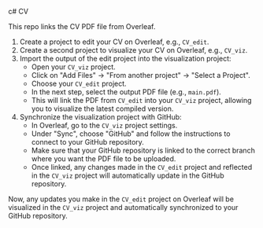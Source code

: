 c# CV

This repo links the CV PDF file from Overleaf.

1. Create a project to edit your CV on Overleaf, e.g., `CV_edit`.
2. Create a second project to visualize your CV on Overleaf, e.g., `CV_viz`.
3. Import the output of the edit project into the visualization project:
   - Open your `CV_viz` project.
   - Click on "Add Files" -> "From another project" -> "Select a Project".
   - Choose your `CV_edit` project.
   - In the next step, select the output PDF file (e.g., `main.pdf`).
   - This will link the PDF from `CV_edit` into your `CV_viz` project, allowing you to visualize the latest compiled version.
4. Synchronize the visualization project with GitHub:
   - In Overleaf, go to the `CV_viz` project settings.
   - Under "Sync", choose "GitHub" and follow the instructions to connect to your GitHub repository.
   - Make sure that your GitHub repository is linked to the correct branch where you want the PDF file to be uploaded.
   - Once linked, any changes made in the `CV_edit` project and reflected in the `CV_viz` project will automatically update in the GitHub repository.

Now, any updates you make in the `CV_edit` project on Overleaf will be visualized in the `CV_viz` project and automatically synchronized to your GitHub repository.
